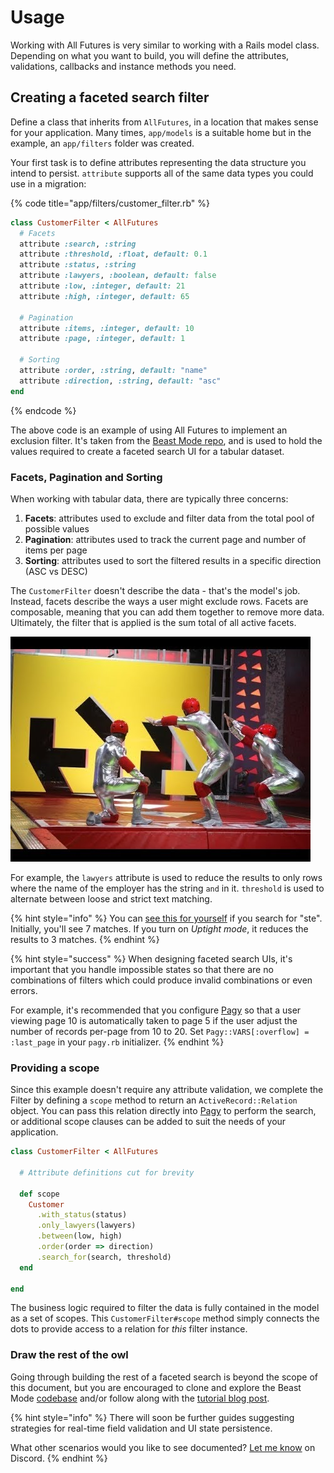 # Usage

Working with All Futures is very similar to working with a Rails model class. Depending on what you want to build, you will define the attributes, validations, callbacks and instance methods you need.

## Creating a faceted search filter

Define a class that inherits from `AllFutures`, in a location that makes sense for your application. Many times, `app/models` is a suitable home but in the example, an `app/filters` folder was created.

Your first task is to define attributes representing the data structure you intend to persist. `attribute` supports all of the same data types you could use in a migration:

{% code title="app/filters/customer_filter.rb" %}
```ruby
class CustomerFilter < AllFutures
  # Facets
  attribute :search, :string
  attribute :threshold, :float, default: 0.1
  attribute :status, :string
  attribute :lawyers, :boolean, default: false
  attribute :low, :integer, default: 21
  attribute :high, :integer, default: 65
  
  # Pagination
  attribute :items, :integer, default: 10
  attribute :page, :integer, default: 1
  
  # Sorting
  attribute :order, :string, default: "name"
  attribute :direction, :string, default: "asc"
end
```
{% endcode %}

The above code is an example of using All Futures to implement an exclusion filter. It's taken from the [Beast Mode repo](https://github.com/leastbad/beast\_mode), and is used to hold the values required to create a faceted search UI for a tabular dataset.

### Facets, Pagination and Sorting

When working with tabular data, there are typically three concerns:

1. **Facets**: attributes used to exclude and filter data from the total pool of possible values
2. **Pagination**: attributes used to track the current page and number of items per page
3. **Sorting**: attributes used to sort the filtered results in a specific direction (ASC vs DESC)

The `CustomerFilter` doesn't describe the data - that's the model's job. Instead, facets describe the ways a user might exclude rows. Facets are composable, meaning that you can add them together to remove more data. Ultimately, the filter that is applied is the sum total of all active facets.

![Hole In The Wall](.gitbook/assets/hole.jpg)

For example, the `lawyers` attribute is used to reduce the results to only rows where the name of the employer has the string `and` in it. `threshold` is used to alternate between loose and strict text matching.

{% hint style="info" %}
You can [see this for yourself](https://beastmode.leastbad.com) if you search for "ste". Initially, you'll see 7 matches. If you turn on _Uptight_ _mode_, it reduces the results to 3 matches.
{% endhint %}

{% hint style="success" %}
When designing faceted search UIs, it's important that you handle impossible states so that there are no combinations of filters which could produce invalid combinations or even errors.

For example, it's recommended that you configure [Pagy](https://github.com/ddnexus/pagy) so that a user viewing page 10 is automatically taken to page 5 if the user adjust the number of records per-page from 10 to 20. Set `Pagy::VARS[:overflow] = :last_page` in your `pagy.rb` initializer.
{% endhint %}

### Providing a scope

Since this example doesn't require any attribute validation, we complete the Filter by defining a `scope` method to return an `ActiveRecord::Relation` object. You can pass this relation directly into [Pagy](https://github.com/ddnexus/pagy) to perform the search, or additional scope clauses can be added to suit the needs of your application.

```ruby
class CustomerFilter < AllFutures

  # Attribute definitions cut for brevity

  def scope
    Customer
      .with_status(status)
      .only_lawyers(lawyers)
      .between(low, high)
      .order(order => direction)
      .search_for(search, threshold)
  end
  
end
```

The business logic required to filter the data is fully contained in the model as a set of scopes. This `CustomerFilter#scope` method simply connects the dots to provide access to a relation for _this_ filter instance.

### Draw the rest of the owl

Going through building the rest of a faceted search is beyond the scope of this document, but you are encouraged to clone and explore the Beast Mode [codebase](https://github.com/leastbad/beast\_mode) and/or follow along with the [tutorial blog post](https://leastbad.com/beast-mode).

{% hint style="info" %}
There will soon be further guides suggesting strategies for real-time field validation and UI state persistence.

What other scenarios would you like to see documented? [Let me know](https://discord.gg/stimulus-reflex) on Discord.
{% endhint %}
